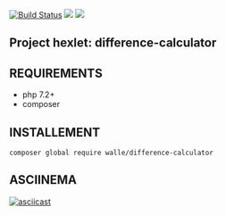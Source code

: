 [![Build Status](https://travis-ci.org/vasiliyantufev/project-lvl2-s471.svg?branch=master)](https://travis-ci.org/vasiliyantufev/project-lvl2-s471)
<a href="https://codeclimate.com/github/vasiliyantufev/project-lvl2-s471/maintainability"><img src="https://api.codeclimate.com/v1/badges/12fff29e9f4c9ab95f45/maintainability" /></a>
<a href="https://codeclimate.com/github/vasiliyantufev/project-lvl2-s471/test_coverage"><img src="https://api.codeclimate.com/v1/badges/12fff29e9f4c9ab95f45/test_coverage" /></a>

## Project hexlet: difference-calculator

## REQUIREMENTS

* php 7.2+
* composer

## INSTALLEMENT

`composer global require walle/difference-calculator`

## ASCIINEMA
[![asciicast](https://asciinema.org/a/IEPRXEhT6IoUtYmoKPWOqtRTh.svg)](https://asciinema.org/a/IEPRXEhT6IoUtYmoKPWOqtRTh)